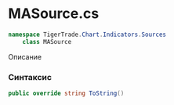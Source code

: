 
# MASource.cs
```csharp
namespace TigerTrade.Chart.Indicators.Sources  
    class MASource
```

Описание

### Синтаксис
```csharp
public override string ToString()
```
